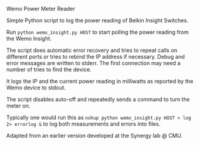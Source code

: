 Wemo Power Meter Reader

Simple Python script to log the power reading of Belkin Insight Switches.

Run `python wemo_insight.py HOST` to start polling the power reading from the Wemo Insight.


The script does automatic error recovery and tries to repeat calls on different ports or tries to rebind the IP address if necessary. Debug and error messages are written to stderr. The first connection may need a number of tries to find the device.

It logs the IP and the current power reading in milliwatts as reported by the Wemo device to stdout.

The script disables auto-off and repeatedly sends a command to turn the meter on.

Typically one would run this as `nohup python wemo_insight.py HOST > log 2> errorlog &` to log both measurements and errors into files.


Adapted from an earlier version developed at the Synergy lab @ CMU.
